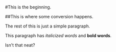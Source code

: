 #This is the beginning.

##This is where some conversion happens.

The rest of this is just a simple paragraph.

This paragraph has *italicized words* and **bold words**.

Isn't that neat?
